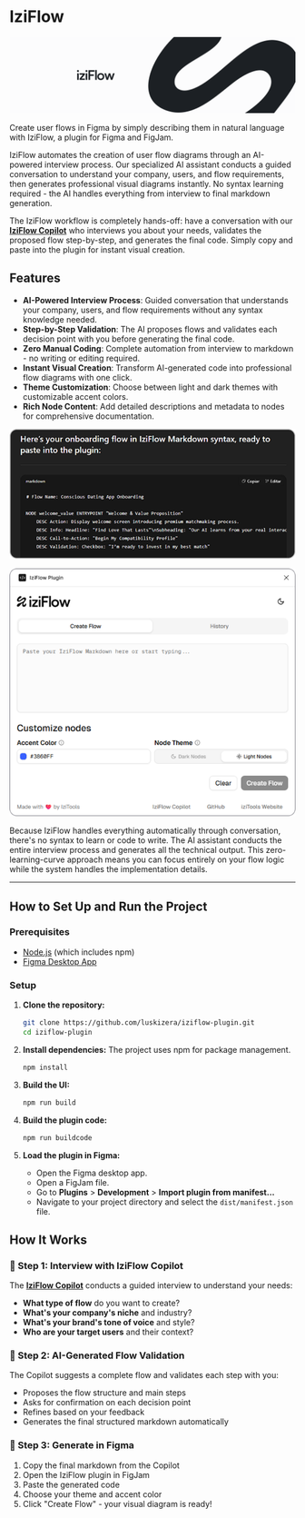 # IziFlow

![IziFlow Example](docs/assets/iziFlow-banner.png)

Create user flows in Figma by simply describing them in natural language with IziFlow, a plugin for Figma and FigJam.

IziFlow automates the creation of user flow diagrams through an AI-powered interview process. Our specialized AI assistant conducts a guided conversation to understand your company, users, and flow requirements, then generates professional visual diagrams instantly. No syntax learning required - the AI handles everything from interview to final markdown generation.

The IziFlow workflow is completely hands-off: have a conversation with our **[IziFlow Copilot](https://chatgpt.com/g/g-680800ab82a88191afc106220253ff30-iziflow-assistant)** who interviews you about your needs, validates the proposed flow step-by-step, and generates the final code. Simply copy and paste into the plugin for instant visual creation.

## Features 
* **AI-Powered Interview Process**: Guided conversation that understands your company, users, and flow requirements without any syntax knowledge needed.
* **Step-by-Step Validation**: The AI proposes flows and validates each decision point with you before generating the final code.
* **Zero Manual Coding**: Complete automation from interview to markdown - no writing or editing required.
* **Instant Visual Creation**: Transform AI-generated code into professional flow diagrams with one click.
* **Theme Customization**: Choose between light and dark themes with customizable accent colors.
* **Rich Node Content**: Add detailed descriptions and metadata to nodes for comprehensive documentation.

![IziFlow Copilot Example](docs/assets/copilot-example.png)

![IziFlow Generation Example](docs/assets/plugin-example.png)

Because IziFlow handles everything automatically through conversation, there's no syntax to learn or code to write. The AI assistant conducts the entire interview process and generates all the technical output. This zero-learning-curve approach means you can focus entirely on your flow logic while the system handles the implementation details.

---

## How to Set Up and Run the Project

### Prerequisites

*   [Node.js](https://nodejs.org/) (which includes npm)
*   [Figma Desktop App](https://www.figma.com/downloads/)

### Setup

1.  **Clone the repository:**
    ```bash
    git clone https://github.com/luskizera/iziflow-plugin.git
    cd iziflow-plugin
    ```

2.  **Install dependencies:**
    The project uses npm for package management.
    ```bash
    npm install
    ```
3.  **Build the UI:**
    ```bash
    npm run build
    ```

4.  **Build the plugin code:**
    ```bash
    npm run buildcode
    ```

5.  **Load the plugin in Figma:**
    *   Open the Figma desktop app.
    *   Open a FigJam file.
    *   Go to **Plugins** > **Development** > **Import plugin from manifest...**
    *   Navigate to your project directory and select the `dist/manifest.json` file.


## How It Works

### 🤖 Step 1: Interview with IziFlow Copilot
The **[IziFlow Copilot](https://chatgpt.com/g/g-680800ab82a88191afc106220253ff30-iziflow-assistant)** conducts a guided interview to understand your needs:
- **What type of flow** do you want to create?
- **What's your company's niche** and industry?
- **What's your brand's tone of voice** and style?
- **Who are your target users** and their context?

### 📝 Step 2: AI-Generated Flow Validation
The Copilot suggests a complete flow and validates each step with you:
- Proposes the flow structure and main steps
- Asks for confirmation on each decision point
- Refines based on your feedback
- Generates the final structured markdown automatically

### 🎨 Step 3: Generate in Figma
1. Copy the final markdown from the Copilot
2. Open the IziFlow plugin in FigJam
3. Paste the generated code
4. Choose your theme and accent color
5. Click "Create Flow" - your visual diagram is ready!